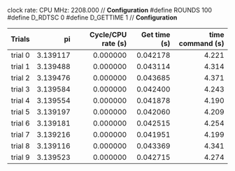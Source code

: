 clock rate:
CPU MHz:             2208.000
// **Configuration**
#define ROUNDS 100
#define D_RDTSC 0
#define D_GETTIME 1
// **Configuration**

| Trials | pi | Cycle/CPU rate (s) | Get time (s) | time command (s) |
|-:|-:|-:|-:|-:|
| trial 0 |  3.139117 | 0.000000 | 0.042178 | 4.221 |
| trial 1 |  3.139488 | 0.000000 | 0.043114 | 4.314 |
| trial 2 |  3.139476 | 0.000000 | 0.043685 | 4.371 |
| trial 3 |  3.139584 | 0.000000 | 0.042400 | 4.243 |
| trial 4 |  3.139554 | 0.000000 | 0.041878 | 4.190 |
| trial 5 |  3.139197 | 0.000000 | 0.042060 | 4.209 |
| trial 6 |  3.139181 | 0.000000 | 0.042515 | 4.254 |
| trial 7 |  3.139216 | 0.000000 | 0.041951 | 4.199 |
| trial 8 |  3.139116 | 0.000000 | 0.043369 | 4.341 |
| trial 9 |  3.139523 | 0.000000 | 0.042715 | 4.274 |
